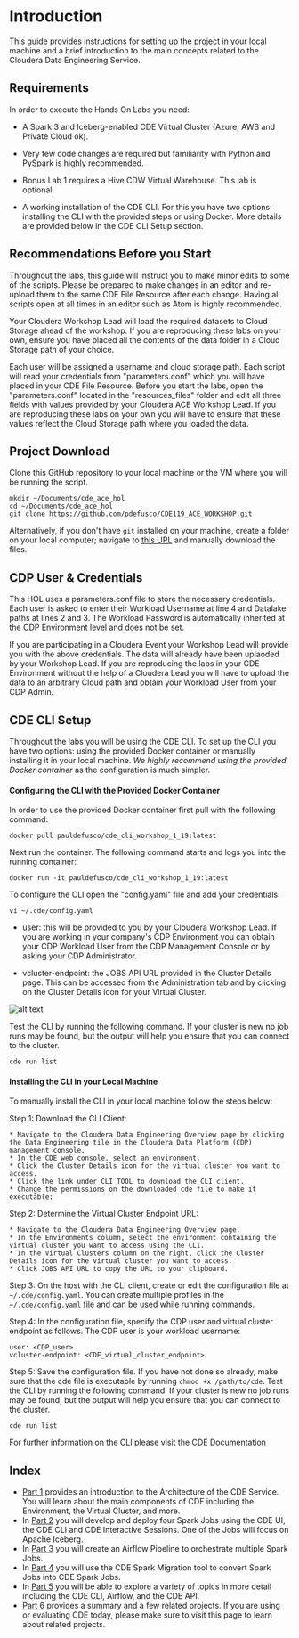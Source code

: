 # Introduction

This guide provides instructions for setting up the project in your local machine and a brief introduction to the main concepts related to the Cloudera Data Engineering Service.

## Requirements

In order to execute the Hands On Labs you need:

* A Spark 3 and Iceberg-enabled CDE Virtual Cluster (Azure, AWS and Private Cloud ok).

* Very few code changes are required but familiarity with Python and PySpark is highly recommended.

* Bonus Lab 1 requires a Hive CDW Virtual Warehouse. This lab is optional.

* A working installation of the CDE CLI. For this you have two options: installing the CLI with the provided steps or using Docker. More details are provided below in the CDE CLI Setup section.

## Recommendations Before you Start

Throughout the labs, this guide will instruct you to make minor edits to some of the scripts. Please be prepared to make changes in an editor and re-upload them to the same CDE File Resource after each change. Having all scripts open at all times in an editor such as Atom is highly recommended.

Your Cloudera Workshop Lead will load the required datasets to Cloud Storage ahead of the workshop. If you are reproducing these labs on your own, ensure you have placed all the contents of the data folder in a Cloud Storage path of your choice.

Each user will be assigned a username and cloud storage path. Each script will read your credentials from "parameters.conf" which you will have placed in your CDE File Resource. Before you start the labs, open the "parameters.conf" located in the "resources_files" folder and edit all three fields with values provided by your Cloudera ACE Workshop Lead. If you are reproducing these labs on your own you will have to ensure that these values reflect the Cloud Storage path where you loaded the data.

## Project Download

Clone this GitHub repository to your local machine or the VM where you will be running the script.

```
mkdir ~/Documents/cde_ace_hol
cd ~/Documents/cde_ace_hol
git clone https://github.com/pdefusco/CDE119_ACE_WORKSHOP.git
```

Alternatively, if you don't have `git` installed on your machine, create a folder on your local computer; navigate to [this URL](https://github.com/pdefusco/CDE119_ACE_WORKSHOP.git) and manually download the files.

## CDP User & Credentials

This HOL uses a parameters.conf file to store the necessary credentials. Each user is asked to enter their Workload Username at line 4 and Datalake paths at lines 2 and 3. The Workload Password is automatically inherited at the CDP Environment level and does not be set.

If you are participating in a Cloudera Event your Workshop Lead will provide you with the above credentials. The data will already have been uplaoded by your Workshop Lead.
If you are reproducing the labs in your CDE Environment without the help of a Cloudera Lead you will have to upload the data to an arbitrary Cloud path and obtain your Workload User from your CDP Admin.

## CDE CLI Setup

Throughout the labs you will be using the CDE CLI. To set up the CLI you have two options: using the provided Docker container or manually installing it in your local machine.
*We highly recommend using the provided Docker container* as the configuration is much simpler.

#### Configuring the CLI with the Provided Docker Container

In order to use the provided Docker container first pull with the following command:

```docker pull pauldefusco/cde_cli_workshop_1_19:latest```

Next run the container. The following command starts and logs you into the running container:

```docker run -it pauldefusco/cde_cli_workshop_1_19:latest```

To configure the CLI open the "config.yaml" file and add your credentials:

```vi ~/.cde/config.yaml ```

* user: this will be provided to you by your Cloudera Workshop Lead. If you are working in your company's CDP Environment you can obtain your CDP Workload User from the CDP Management Console or by asking your CDP Administrator.

* vcluster-endpoint: the JOBS API URL provided in the Cluster Details page. This can be accessed from the Administration tab and by clicking on the Cluster Details icon for your Virtual Cluster.

![alt text](../../img/cde_virtual_cluster_details.png)

Test the CLI by running the following command. If your cluster is new no job runs may be found, but the output will help you ensure that you can connect to the cluster.

```cde run list```

#### Installing the CLI in your Local Machine

To manually install the CLI in your local machine follow the steps below:

Step 1: Download the CLI Client:

    * Navigate to the Cloudera Data Engineering Overview page by clicking the Data Engineering tile in the Cloudera Data Platform (CDP) management console.
    * In the CDE web console, select an environment.
    * Click the Cluster Details icon for the virtual cluster you want to access.
    * Click the link under CLI TOOL to download the CLI client.
    * Change the permissions on the downloaded cde file to make it executable:

Step 2: Determine the Virtual Cluster Endpoint URL:

    * Navigate to the Cloudera Data Engineering Overview page.
    * In the Environments column, select the environment containing the virtual cluster you want to access using the CLI.
    * In the Virtual Clusters column on the right, click the Cluster Details icon for the virtual cluster you want to access.
    * Click JOBS API URL to copy the URL to your clipboard.

Step 3: On the host with the CLI client, create or edit the configuration file at ```~/.cde/config.yaml```. You can create multiple profiles in the ```~/.cde/config.yaml``` file and can be used while running commands.

Step 4: In the configuration file, specify the CDP user and virtual cluster endpoint as follows. The CDP user is your workload username:

```
user: <CDP_user>
vcluster-endpoint: <CDE_virtual_cluster_endpoint>
```

Step 5: Save the configuration file. If you have not done so already, make sure that the cde file is executable by running ```chmod +x /path/to/cde```. Test the CLI by running the following command. If your cluster is new no job runs may be found, but the output will help you ensure that you can connect to the cluster.

```cde run list```

For further information on the CLI please visit the [CDE Documentation](https://docs.cloudera.com/data-engineering/cloud/cli-access/topics/cde-cli.html)


## Index

* [Part 1](https://github.com/pdefusco/CDE119_ACE_WORKSHOP/blob/main/step_by_step_guides/english/part01_cde_architecture.md#cde-architecture) provides an introduction to the Architecture of the CDE Service. You will learn about the main components of CDE including the Environment, the Virtual Cluster, and more.
* In [Part 2](https://github.com/pdefusco/CDE119_ACE_WORKSHOP/blob/main/step_by_step_guides/english/part02_spark.md#part-2-developing-spark-jobs-in-cde) you will develop and deploy four Spark Jobs using the CDE UI, the CDE CLI and CDE Interactive Sessions. One of the Jobs will focus on Apache Iceberg.
* In [Part 3](https://github.com/pdefusco/CDE119_ACE_WORKSHOP/blob/main/step_by_step_guides/english/part03_airflow.md#part-3-orchestrating-pipelines-with-airflow) you will create an Airflow Pipeline to orchestrate multiple Spark Jobs.
* In [Part 4](https://github.com/pdefusco/CDE119_ACE_WORKSHOP/blob/main/step_by_step_guides/english/part04_spark_migration_tool.md#part-4-using-the-cde-spark-migration-tool-to-convert-spark-submits-to-cde-spark-submits) you will use the CDE Spark Migration tool to convert Spark Jobs into CDE Spark Jobs.
* In [Part 5](https://github.com/pdefusco/CDE119_ACE_WORKSHOP/blob/main/step_by_step_guides/english/part05_bonus_labs.md#part-5-bonus-labs) you will be able to explore a variety of topics in more detail including the CDE CLI, Airflow, and the CDE API.
* [Part 6](https://github.com/pdefusco/CDE119_ACE_WORKSHOP/blob/main/step_by_step_guides/english/part06_next_steps.md#conclusions-and-next-steps) provides a summary and a few related projects. If you are using or evaluating CDE today, please make sure to visit this page to learn about related projects.
